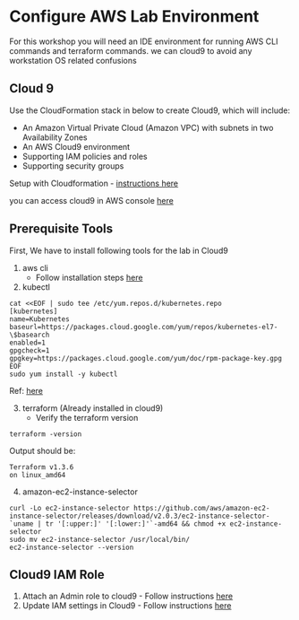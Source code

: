 # Configure AWS Lab Environment
For this workshop you will need an IDE environment for running AWS CLI commands and terraform commands. we can cloud9 to avoid any workstation OS related confusions
## Cloud 9
Use the CloudFormation stack in below to create Cloud9, which will include:
- An Amazon Virtual Private Cloud (Amazon VPC) with subnets in two Availability Zones
- An AWS Cloud9 environment
- Supporting IAM policies and roles
- Supporting security groups 
  
Setup with Cloudformation - [instructions here](https://ec2spotworkshops.com/ec2-auto-scaling-with-multiple-instance-types-and-purchase-options/launch_cloudformation.html)

you can access cloud9 in AWS console [here](https://console.aws.amazon.com/cloud9/)

## Prerequisite Tools
First, We have to install following tools for the lab in Cloud9
1. aws cli
   - Follow installation steps [here](https://ec2spotworkshops.com/ec2-auto-scaling-with-multiple-instance-types-and-purchase-options/setup_cli.html)
2. kubectl
```commandline
cat <<EOF | sudo tee /etc/yum.repos.d/kubernetes.repo
[kubernetes]
name=Kubernetes
baseurl=https://packages.cloud.google.com/yum/repos/kubernetes-el7-\$basearch
enabled=1
gpgcheck=1
gpgkey=https://packages.cloud.google.com/yum/doc/rpm-package-key.gpg
EOF
sudo yum install -y kubectl
```  
Ref: [here](https://kubernetes.io/docs/tasks/tools/install-kubectl-linux/)

3. terraform (Already installed in cloud9)
   - Verify the terraform version
```commandline
terraform -version
```
Output should be:
```commandline
Terraform v1.3.6
on linux_amd64
```
4. amazon-ec2-instance-selector
```commandline
curl -Lo ec2-instance-selector https://github.com/aws/amazon-ec2-instance-selector/releases/download/v2.0.3/ec2-instance-selector-`uname | tr '[:upper:]' '[:lower:]'`-amd64 && chmod +x ec2-instance-selector
sudo mv ec2-instance-selector /usr/local/bin/
ec2-instance-selector --version
```

## Cloud9 IAM Role
1. Attach an Admin role to cloud9 - Follow instructions [here](https://ec2spotworkshops.com/using_ec2_spot_instances_with_eks/010_prerequisites/attach_workspaceiam.html)
2. Update IAM settings in Cloud9 - Follow instructions [here](https://ec2spotworkshops.com/using_ec2_spot_instances_with_eks/010_prerequisites/update_workspaceiam.html)
